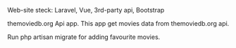 Web-site steck: Laravel, Vue, 3rd-party api, Bootstrap

themoviedb.org Api app. This app get movies data from themoviedb.org api.

Run php artisan migrate for adding favourite movies.